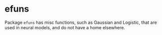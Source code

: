 # efuns

Package `efuns` has misc functions, such as Gaussian and Logistic, that are used in neural models, and do not have a home elsewhere.

